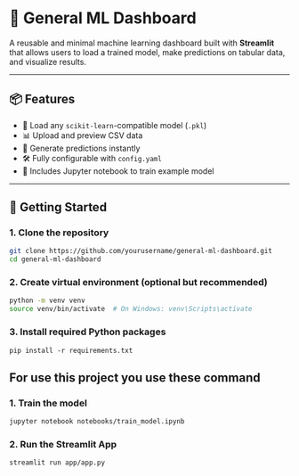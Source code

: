 # 🧠 General ML Dashboard

A reusable and minimal machine learning dashboard built with **Streamlit** that allows users to load a trained model, make predictions on tabular data, and visualize results.

---

## 📦 Features

- 🔌 Load any `scikit-learn`-compatible model (`.pkl`)
- 📊 Upload and preview CSV data
- 🤖 Generate predictions instantly
- 🛠️ Fully configurable with `config.yaml`
- 📓 Includes Jupyter notebook to train example model

---

## 🚀 Getting Started

### 1. Clone the repository
```bash
git clone https://github.com/yourusername/general-ml-dashboard.git
cd general-ml-dashboard
```

### 2. Create virtual environment (optional but recommended)
```bash
python -m venv venv
source venv/bin/activate  # On Windows: venv\Scripts\activate
```

### 3. Install required Python packages
```
pip install -r requirements.txt
```

## For use this project you use these command

### 1. Train the model
```bash
jupyter notebook notebooks/train_model.ipynb
```

### 2. Run the Streamlit App
```bash
streamlit run app/app.py
```
